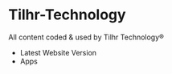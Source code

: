 # Tilhr-Technology
All content coded & used by Tilhr Technology®

 - Latest Website Version
 - Apps
